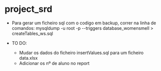 # project_srd
- Para gerar um ficheiro sql com o codigo em backup, correr na linha de comandos: mysqldump -u root -p --triggers database_womensmell > createTables_ws.sql

- TO DO:
  - Mudar os dados do ficheiro insertValues.sql para um ficheiro data.xlsx
  - Adicionar os nº de aluno no report
